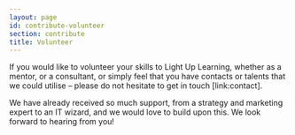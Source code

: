```yaml
---
layout: page
id: contribute-volunteer
section: contribute
title: Volunteer
---
```


If you would like to volunteer your skills to Light Up Learning, whether as a mentor, or a consultant, or simply feel that you have contacts or talents that we could utilise – please do not hesitate to get in touch [link:contact].

We have already received so much support, from a strategy and marketing expert to an IT wizard, and we would love to build upon this. We look forward to hearing from you!
